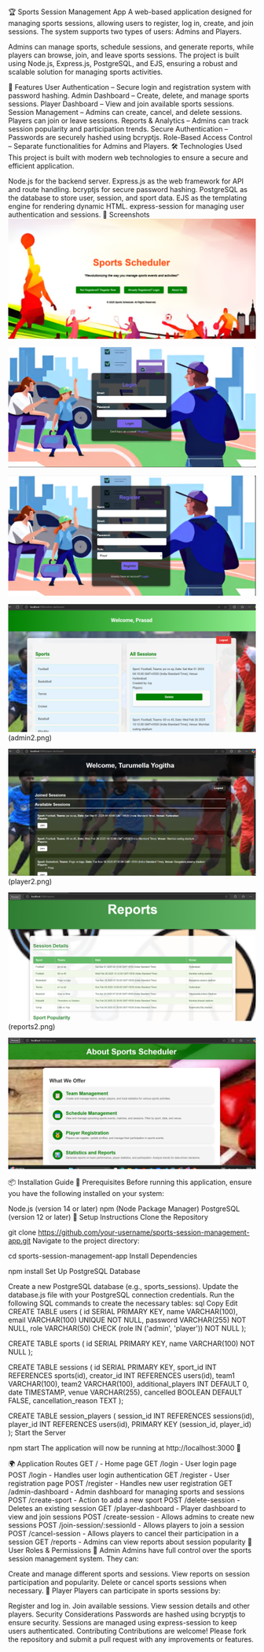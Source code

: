 🏆 Sports Session Management App
A web-based application designed for managing sports sessions, allowing users to register, log in, create, and join sessions. The system supports two types of users: Admins and Players.

Admins can manage sports, schedule sessions, and generate reports, while players can browse, join, and leave sports sessions. The project is built using Node.js, Express.js, PostgreSQL, and EJS, ensuring a robust and scalable solution for managing sports activities.

📌 Features
User Authentication – Secure login and registration system with password hashing.
Admin Dashboard – Create, delete, and manage sports sessions.
Player Dashboard – View and join available sports sessions.
Session Management – Admins can create, cancel, and delete sessions. Players can join or leave sessions.
Reports & Analytics – Admins can track session popularity and participation trends.
Secure Authentication – Passwords are securely hashed using bcryptjs.
Role-Based Access Control – Separate functionalities for Admins and Players.
🛠️ Technologies Used
This project is built with modern web technologies to ensure a secure and efficient application.

Node.js for the backend server.
Express.js as the web framework for API and route handling.
bcryptjs for secure password hashing.
PostgreSQL as the database to store user, session, and sport data.
EJS as the templating engine for rendering dynamic HTML.
express-session for managing user authentication and sessions.
📸 Screenshots
![Home Page](home.png)

![Login](login.png)

![register](register.png)

![Admin Dashboard](admin1.png)
(admin2.png)

![Player Dashboard](player1.png)
(player2.png)

![Reports](reports.png)
(reports2.png)

![aboutus](aboutus.png)

📦 Installation Guide
🔹 Prerequisites
Before running this application, ensure you have the following installed on your system:

Node.js (version 14 or later)
npm (Node Package Manager)
PostgreSQL (version 12 or later)
🔹 Setup Instructions
Clone the Repository

git clone https://github.com/your-username/sports-session-management-app.git
Navigate to the project directory:

cd sports-session-management-app
Install Dependencies

npm install
Set Up PostgreSQL Database

Create a new PostgreSQL database (e.g., sports_sessions).
Update the database.js file with your PostgreSQL connection credentials.
Run the following SQL commands to create the necessary tables:
sql
Copy
Edit
CREATE TABLE users (
id SERIAL PRIMARY KEY,
name VARCHAR(100),
email VARCHAR(100) UNIQUE NOT NULL,
password VARCHAR(255) NOT NULL,
role VARCHAR(50) CHECK (role IN ('admin', 'player')) NOT NULL
);

CREATE TABLE sports (
id SERIAL PRIMARY KEY,
name VARCHAR(100) NOT NULL
);

CREATE TABLE sessions (
id SERIAL PRIMARY KEY,
sport_id INT REFERENCES sports(id),
creator_id INT REFERENCES users(id),
team1 VARCHAR(100),
team2 VARCHAR(100),
additional_players INT DEFAULT 0,
date TIMESTAMP,
venue VARCHAR(255),
cancelled BOOLEAN DEFAULT FALSE,
cancellation_reason TEXT
);

CREATE TABLE session_players (
session_id INT REFERENCES sessions(id),
player_id INT REFERENCES users(id),
PRIMARY KEY (session_id, player_id)
);
Start the Server

npm start
The application will now be running at http://localhost:3000 🎉

🌍 Application Routes
GET / - Home page
GET /login - User login page
POST /login - Handles user login authentication
GET /register - User registration page
POST /register - Handles new user registration
GET /admin-dashboard - Admin dashboard for managing sports and sessions
POST /create-sport - Action to add a new sport
POST /delete-session - Deletes an existing session
GET /player-dashboard - Player dashboard to view and join sessions
POST /create-session - Allows admins to create new sessions
POST /join-session/:sessionId - Allows players to join a session
POST /cancel-session - Allows players to cancel their participation in a session
GET /reports - Admins can view reports about session popularity
👥 User Roles & Permissions
👑 Admin
Admins have full control over the sports session management system. They can:

Create and manage different sports and sessions.
View reports on session participation and popularity.
Delete or cancel sports sessions when necessary.
🏅 Player
Players can participate in sports sessions by:

Register and log in.
Join available sessions.
View session details and other players.
Security Considerations
Passwords are hashed using bcryptjs to ensure security.
Sessions are managed using express-session to keep users authenticated.
Contributing
Contributions are welcome! Please fork the repository and submit a pull request with any improvements or features.
